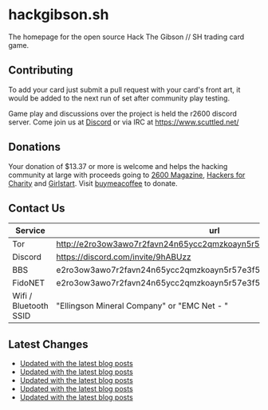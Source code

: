 # hackgibson.sh
The homepage for the open source Hack The Gibson // SH trading card game.


## Contributing

To add your card just submit a pull request with your card's front art, it would be added to the next run of set after community play testing.

Game play and discussions over the project is held the r2600 discord server. Come join us at [Discord](https://discord.com/invite/9hABUzz) or via IRC at https://www.scuttled.net/


## Donations

Your donation of $13.37 or more is welcome and helps the hacking community at large with proceeds going to [2600 Magazine](https://2600.com/), [Hackers for Charity](https://hackersforcharity.org) and [Girlstart](https://girlstart.org).  Visit [buymeacoffee](https://www.buymeacoffee.com/hackgibson.sh) to donate.


## Contact Us

Service | url
-|-
Tor | http://e2ro3ow3awo7r2favn24n65ycc2qmzkoayn5r57e3f56nvjwdcgg32ad.onion
Discord | https://discord.com/invite/9hABUzz
BBS | e2ro3ow3awo7r2favn24n65ycc2qmzkoayn5r57e3f56nvjwdcgg32ad.onion:23
FidoNET | e2ro3ow3awo7r2favn24n65ycc2qmzkoayn5r57e3f56nvjwdcgg32ad.onion:24554
Wifi / Bluetooth SSID | "Ellingson Mineral Company" or "EMC Net - <fidonet address>"

## Latest Changes
<!-- BLOG-POST-LIST:START -->
- [Updated with the latest blog posts](https://github.com/DFW2600/hackgibson.sh/commit/7ce40a4a816743897fedd747ed0367f22f9dbfeb)
- [Updated with the latest blog posts](https://github.com/DFW2600/hackgibson.sh/commit/4b3d9ac598b2ad740969fa9ab2c29131905a34b4)
- [Updated with the latest blog posts](https://github.com/DFW2600/hackgibson.sh/commit/c26ff7e2a6b24a443eb2cdae548ae873c608dcad)
- [Updated with the latest blog posts](https://github.com/DFW2600/hackgibson.sh/commit/ff9d7eb2926941bb4658d9f83dee60340963eafc)
- [Updated with the latest blog posts](https://github.com/DFW2600/hackgibson.sh/commit/3a15c8aa6f92fac9c59599d3e99d347cb2459dfd)
<!-- BLOG-POST-LIST:END -->

